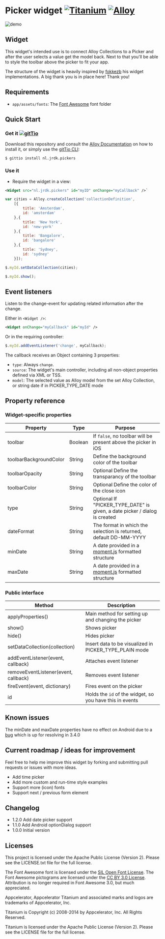 # Picker widget [![Titanium](http://www-static.appcelerator.com/badges/titanium-git-badge-sq.png)](http://www.appcelerator.com/titanium/) [![Alloy](http://www-static.appcelerator.com/badges/alloy-git-badge-sq.png)](http://www.appcelerator.com/alloy/)

![demo](https://github.com/jvandijk/nl.jrdk.pickers/raw/master/docs/demo.png)

## Widget
This widget's intended use is to connect Alloy Collections to a Picker and after the user selects a value get the model back. Next to that you'll be able to style the toolbar above the picker to fit your app.

The structure of the widget is heavily inspired by [fokkezb](https://github.com/fokkezb) his widget implementations. A big thank you is in place here! Thank you!

## Requirements

* `app/assets/fonts`: The [Font Awesome](http://fortawesome.github.com/Font-Awesome/) font folder

## Quick Start

### Get it [![gitTio](http://gitt.io/badge.png)](http://gitt.io/component/nl.jrdk.pickers)
Download this repository and consult the [Alloy Documentation](http://docs.appcelerator.com/titanium/latest/#!/guide/Alloy_XML_Markup-section-35621528_AlloyXMLMarkup-ImportingWidgets) on how to install it, or simply use the [gitTio CLI](http://gitt.io/cli):

`$ gittio install nl.jrdk.pickers`

### Use it

* Require the widget in a view:

```xml
<Widget src="nl.jrdk.pickers" id="myID" onChange="myCallback" />`
```

```javascript
var cities = Alloy.createCollection('collectionDefinition',
    [{
        title: 'Amsterdam',
        id: 'amsterdam'
    },{
        title: 'New York',
        id: 'new-york'
    },{
        title: 'Bangalore',
        id: 'bangalore'
    },{
        title: 'Sydney',
        id: 'sydney'
    }]);

$.myId.setDataCollection(cities);

$.myId.show();
```

## Event listeners
Listen to the change-event for updating related information after the change.

Either in `<Widget />`:

```xml
<Widget onChange="myCallback" id="myId" />
```

Or in the requiring controller:

```javascript
$.myId.addEventListener('change', myCallback);
```

The callback receives an Object containing 3 properties:

* `type`: Always `change`.
* `source`: The widget's main controller, including all non-object properties defined via XML or TSS.
* `model`: The selected value as Alloy model from the set Alloy Collection, or string date if in PICKER_TYPE_DATE mode

## Property reference

### Widget-specific properties

| Property | Type | Purpose |
| -------- | ---- | ------- |
| toolbar | Boolean | If `false`, no toolbar will be present above the picker in iOS |
| toolbarBackgroundColor | String | Define the background color of the toolbar |
| toolbarOpacity | String | Optional Define the transparancy of the toolbar |
| toolbarColor | String | Optional Define the color of the close icon |
| type | String | Optional If "PICKER_TYPE_DATE" is given, a date picker / dialog is created |
| dateFormat | String | The format in which the selection is returned, default DD-MM-YYYY |
| minDate | String | A date provided in a [moment.js](http://momentjs.com/docs/#/parsing/string/) formatted structure |
| maxDate | String | A date provided in a [moment.js](http://momentjs.com/docs/#/parsing/string/) formatted structure |

### Public interface

| Method | Description |
| ------ | ----------- |
| applyProperties() | Main method for setting up and changing the picker |
| show() | Shows picker |
| hide() | Hides picker |
| setDataCollection(collection) | Insert data to be visualized in PICKER_TYPE_PLAIN mode |
| addEventListener(event, callback) | Attaches event listener |
| removeEventListener(event, callback) | Removes event listener |
| fireEvent(event, dictionary) | Fires event on the picker |
| id | Holds the `id` of the widget, so you have this in events |

## Known issues
The minDate and maxDate properties have no effect on Android due to a [bug](https://jira.appcelerator.org/browse/TIMOB-16173) which is up for resolving in 3.4.0

## Current roadmap / ideas for improvement
Feel free to help me improve this widget by forking and submitting pull requests or issues with more ideas.

* Add time picker
* Add more custom and run-time style examples
* Support more (icon) fonts
* Support next / previous form element

## Changelog

* 1.2.0 Add date picker support
* 1.1.0 Add Android optionDialog support
* 1.0.0 Initial version

## Licenses
This project is licensed under the Apache Public License (Version 2). Please see the LICENSE.txt file for the full license.

The Font Awesome font is licensed under the [SIL Open Font License](http://scripts.sil.org/OFL). The Font Awesome pictograms are licensed under the [CC BY 3.0 License](http://creativecommons.org/licenses/by/3.0/). Attribution is no longer required in Font Awesome 3.0, but much appreciated.

Appcelerator, Appcelerator Titanium and associated marks and logos are
trademarks of Appcelerator, Inc.

Titanium is Copyright (c) 2008-2014 by Appcelerator, Inc. All Rights Reserved.

Titanium is licensed under the Apache Public License (Version 2). Please
see the LICENSE file for the full license.
